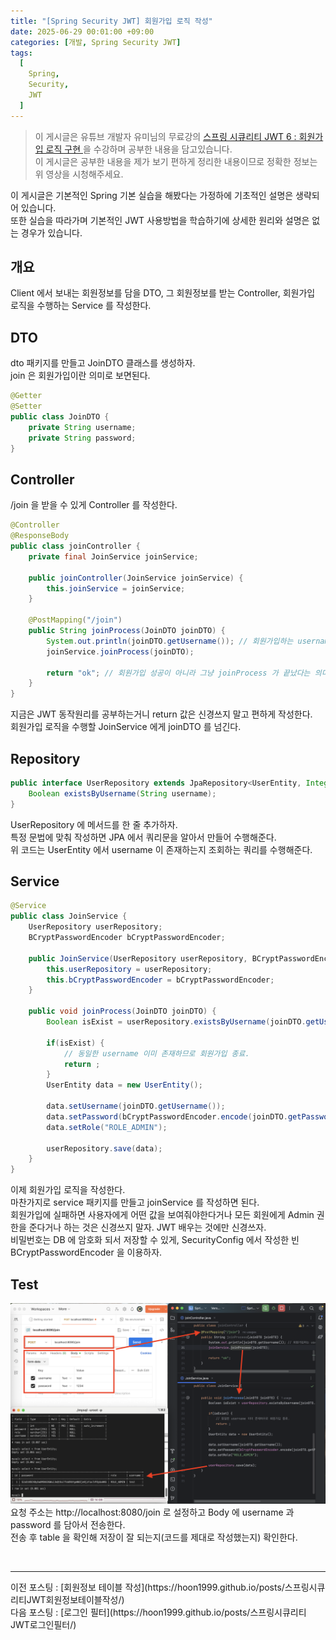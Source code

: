```yaml
---
title: "[Spring Security JWT] 회원가입 로직 작성"
date: 2025-06-29 00:01:00 +09:00
categories: [개발, Spring Security JWT]
tags:
  [
    Spring,
    Security,
    JWT
  ]
---
```


> 이 게시글은 유튜브 개발자 유미님의 무료강의 [ 스프링 시큐리티 JWT 6 : 회원가입 로직 구현 ](https://www.youtube.com/watch?v=yNACbJF4uoo)을 수강하며 공부한 내용을 담고있습니다.<br>
> 이 게시글은 공부한 내용을 제가 보기 편하게 정리한 내용이므로 정확한 정보는 위 영상을 시청해주세요.<br>

이 게시글은 기본적인 Spring 기본 실습을 해봤다는 가정하에 기초적인 설명은 생략되어 있습니다.<br>
또한 실습을 따라가며 기본적인 JWT 사용방법을 학습하기에 상세한 원리와 설명은 없는 경우가 있습니다.<br>


## 개요

Client 에서 보내는 회원정보를 담을 DTO, 그 회원정보를 받는 Controller, 회원가입 로직을 수행하는 Service 를 작성한다.

## DTO

dto 패키지를 만들고 JoinDTO 클래스를 생성하자.<br>
join 은 회원가입이란 의미로 보면된다.<br>

```java
@Getter
@Setter
public class JoinDTO {
    private String username;
    private String password;
}
```

## Controller

/join 을 받을 수 있게 Controller 를 작성한다.<br>

```java
@Controller
@ResponseBody
public class joinController {
    private final JoinService joinService;

    public joinController(JoinService joinService) {
        this.joinService = joinService;
    }

    @PostMapping("/join")
    public String joinProcess(JoinDTO joinDTO) {
        System.out.println(joinDTO.getUsername()); // 회원가입하는 username 콘솔에 출력
        joinService.joinProcess(joinDTO);

        return "ok"; // 회원가입 성공이 아니라 그냥 joinProcess 가 끝났다는 의미로 작성
    }
}
```

지금은 JWT 동작원리를 공부하는거니 return 값은 신경쓰지 말고 편하게 작성한다.<br>
회원가입 로직을 수행할 JoinService 에게 joinDTO 를 넘긴다.<br>

## Repository

```java
public interface UserRepository extends JpaRepository<UserEntity, Integer> {
    Boolean existsByUsername(String username);
}
```

UserRepository 에 메서드를 한 줄 추가하자.<br>
특정 문법에 맞춰 작성하면 JPA 에서 쿼리문을 알아서 만들어 수행해준다.<br>
위 코드는 UserEntity 에서 username 이 존재하는지 조회하는 쿼리를 수행해준다.<br>

## Service

```java
@Service
public class JoinService {
    UserRepository userRepository;
    BCryptPasswordEncoder bCryptPasswordEncoder;

    public JoinService(UserRepository userRepository, BCryptPasswordEncoder bCryptPasswordEncoder) {
        this.userRepository = userRepository;
        this.bCryptPasswordEncoder = bCryptPasswordEncoder;
    }

    public void joinProcess(JoinDTO joinDTO) {
        Boolean isExist = userRepository.existsByUsername(joinDTO.getUsername());

        if(isExist) {
            // 동일한 username 이미 존재하므로 회원가입 종료.
            return ;
        }
        UserEntity data = new UserEntity();
        
        data.setUsername(joinDTO.getUsername());
        data.setPassword(bCryptPasswordEncoder.encode(joinDTO.getPassword())); // 비밀번호를 암호화한다.
        data.setRole("ROLE_ADMIN");
        
        userRepository.save(data);
    }
}
```

이제 회원가입 로직을 작성한다.<br>
마찬가지로 service 패키지를 만들고 joinService 를 작성하면 된다.<br>
회원가입에 실패하면 사용자에게 어떤 값을 보여줘야한다거나 모든 회원에게 Admin 권한을 준다거나 하는 것은 신경쓰지 말자. JWT 배우는 것에만 신경쓰자.<br>
비밀번호는 DB 에 암호화 되서 저장할 수 있게, SecurityConfig 에서 작성한 빈 BCryptPasswordEncoder 을 이용하자.<br>

## Test

![사진1](https://github.com/Hoon1999/hoon1999.github.io/blob/main/assets/img/2025-06-29-스프링시큐리티JWT회원가입로직작성/1.png?raw=true)<br>
요청 주소는 http://localhost:8080/join 로 설정하고 Body 에 username 과 password 를 담아서 전송한다.<br>
전송 후 table 을 확인해 저장이 잘 되는지(코드를 제대로 작성했는지) 확인한다.<br>


<br>
<hr>
이전 포스팅 : [회원정보 테이블 작성](https://hoon1999.github.io/posts/스프링시큐리티JWT회원정보테이블작성/)<br>
다음 포스팅 : [로그인 필터](https://hoon1999.github.io/posts/스프링시큐리티JWT로그인필터/)<br>